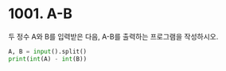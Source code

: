 # 1001. A-B

두 정수 A와 B를 입력받은 다음, A-B를 출력하는 프로그램을 작성하시오.
```python
A, B = input().split()
print(int(A) - int(B))
```